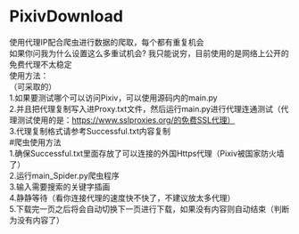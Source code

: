 # PixivDownload
使用代理IP配合爬虫进行数据的爬取，每个都有重复机会  
如果你问我为什么设置这么多重试机会? 我只能说穷，目前使用的是网络上公开的免费代理不太稳定    
使用方法：  
（可采取的）  
1.如果要测试哪个可以访问Pixiv，可以使用源码内的main.py  
2.并且把代理复制写入进Proxy.txt文件，然后运行main.py进行代理连通测试（代理测试使用的是：https://www.sslproxies.org/的免费SSL代理）  
3.代理复制格式请参考Successful.txt内容复制  
#爬虫使用方法  
1.确保Successful.txt里面存放了可以连接的外国Https代理（Pixiv被国家防火墙了）  
2.运行main_Spider.py爬虫程序  
3.输入需要搜索的关键字插画  
4.静静等待（看你连接代理的速度快不快了，不建议放太多代理）  
5.下载完一页之后将会自动切换下一页进行下载，如果没有内容则自动结束（判断为没有内容了）  

